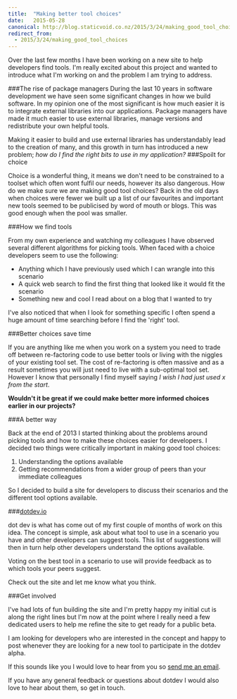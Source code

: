 ```yaml
---
title:  "Making better tool choices"
date:   2015-05-28
canonical: http://blog.staticvoid.co.nz/2015/3/24/making_good_tool_choices
redirect_from:
  - 2015/3/24/making_good_tool_choices
---
```

Over the last few months I have been working on a new site to help developers find tools. I'm really excited about this project and wanted to introduce what I'm working on and the problem I am trying to address.

###The rise of package managers
During the last 10 years in software development we have seen some significant changes in how we build software. In my opinion one of the most significant is how much easier it is to integrate external libraries into our applications. Package managers have made it much easier to use external libraries, manage versions and redistribute your own helpful tools.

Making it easier to build and use external libraries has understandably lead to the creation of many, and this growth in turn has introduced a new problem; <i>how do I find the right bits to use in my application?</i>
###Spoilt for choice

Choice is a wonderful thing, it means we don't need to be constrained to a toolset which often wont fulfil our needs, however its also dangerous. How do we make sure we are making good tool choices? Back in the old days when choices were fewer we built up a list of our favourites and important new tools seemed to be publicised by word of mouth or blogs. This was good enough when the pool was smaller.

###How we find tools

From my own experience and watching my colleagues I have observed several different algorithms for picking tools. When faced with a choice developers seem to use the following:

 - Anything which I have previously used which I can wrangle into this scenario
 - A quick web search to find the first thing that looked like it would fit the scenario
 - Something new and cool I read about on a blog that I wanted to try

I've also noticed that when I look for something specific I often spend a huge amount of time searching before I find the 'right' tool.

###Better choices save time

If you are anything like me when you work on a system you need to trade off between re-factoring code to use better tools or living with the niggles of your existing tool set. The cost of re-factoring is often massive and as a result sometimes you will just need to live with a sub-optimal tool set. However I know that personally I find myself saying *I wish I had just used x from the start*.

**Wouldn't it be great if we could make better more informed choices earlier in our projects?**

###A better way

Back at the end of 2013 I started thinking about the problems around picking tools and how to make these choices easier for developers. I decided two things were critically important in making good tool choices:

 1. Understanding the options available
 2. Getting recommendations from a wider group of peers than your immediate colleagues

So I decided to build a site for developers to discuss their scenarios and the different tool options available.

###[dotdev.io](http://dotdev.io)

dot dev is what has come out of my first couple of months of work on this idea. The concept is simple, ask about what tool to use in a scenario you have and other developers can suggest tools. This list of suggestions will then in turn help other developers understand the options available.

Voting on the best tool in a scenario to use will provide feedback as to which tools your peers suggest.

Check out the site and let me know what you think.

###Get involved

I've had lots of fun building the site and I'm pretty happy my initial cut is along the right lines but I'm now at the point where I really need a few dedicated users to help me refine the site to get ready for a public beta.

I am looking for developers who are interested in the concept and happy to post whenever they are looking for a new tool to participate in the dotdev alpha.

If this sounds like you I would love to hear from you so [send me an email](mailto:alpha@dotdev.io).

If you have any general feedback or questions about dotdev I would also love to hear about them, so get in touch.
